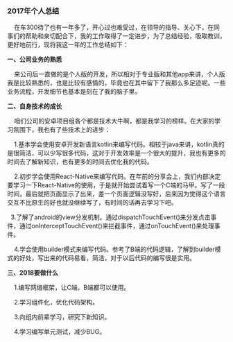 ### 2017年个人总结

    在车300待了也有一年多了，开心过也难受过，在领导的指导、关心下，在同事们的帮助和亲切配合下，我的工作取得了一定进步，为了总结经验，吸取教训，更好地前行，现将我这一年的工作总结如下：

**一、公司业务的熟悉**

    来公司后一直做的是个人版的开发，所以相对于专业版和其他app来讲，个人版我是比较熟悉的，也是比较有感情的，毕竟也在其中留下了我那么多足迹呢。一些业务流程，开发细节也基本是刻在了我的脑子里。

**二、自身技术的成长**

    咱们公司的安卓项目组各个都是技术大牛啊，都是我学习的榜样。在大家的学习氛围下，我也有了些技术上的进步：

    1.基本学会使用安卓开发新语言kotlin来编写代码。相较于java来讲，kotlin真的是很简洁，可以少写很多代码，这对于开发效率是一个很大的提升，我也有更多的时间去了解新知识，也有更多的时间去优化我的代码。

    2.初步学会使用React-Native来编写代码。在年前的分享会上，我们内部决定要学习一下React-Native的使用，于是就开始尝试着写一个C端的马甲。写了一段时间，最后就把页面显示了出来，差一个页面逻辑没写好，后来因为觉得这个语言交互不比原生的好也就没继续写了，有时间的话再去学习下吧。

  3.了解了android的view分发机制。通过dispatchTouchEvent()来分发点击事件，通过onInterceptTouchEvent()来拦截事件，通过onTouchEvent()来处理事件。

    4.学会使用builder模式来编写代码。参考了B端的代码逻辑，了解到builder模式的好处，写出来的代码易看，简洁，对于以后代码的编写很是实用。

**三、2018要做什么**

    1.编写网络框架，让C端，B端都可以使用。

    2.学习组件化，优化代码架构。

    3.向组内前辈学习，研究下新知识。

    4.学习编写单元测试，减少BUG。